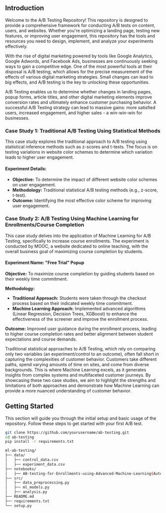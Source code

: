 ## Introduction

Welcome to the A/B Testing Repository! This repository is designed to provide a comprehensive framework for conducting A/B tests on content, users, and websites. Whether you're optimizing a landing page, testing new features, or improving user engagement, this repository has the tools and resources you need to design, implement, and analyze your experiments effectively.

With the rise of digital marketing powered by tools like Google Analytics, Google Adwords, and Facebook Ads, businesses are continuously seeking ways to gain a competitive edge. One of the most powerful tools at their disposal is A/B testing, which allows for the precise measurement of the effects of various digital marketing strategies. Small changes can lead to big effects, and A/B testing is the key to unlocking these opportunities.

A/B Testing enables us to determine whether changes in landing pages, popup forms, article titles, and other digital marketing elements improve conversion rates and ultimately enhance customer purchasing behavior. A successful A/B Testing strategy can lead to massive gains: more satisfied users, increased engagement, and higher sales - a win-win-win for businesses.


### Case Study 1: Traditional A/B Testing Using Statistical Methods

This case study explores the traditional approach to A/B testing using statistical inference methods such as z-scores and t-tests. The focus is on testing variations in website color schemes to determine which variation leads to higher user engagement.

#### Experiment Details:
- **Objective:** To determine the impact of different website color schemes on user engagement.
- **Methodology:** Traditional statistical A/B testing methods (e.g., z-score, t-test).
- **Outcome:** Identifying the most effective color scheme for improving user engagement.

### Case Study 2: A/B Testing Using Machine Learning for Enrollments/Course Completion

This case study delves into the application of Machine Learning for A/B Testing, specifically to increase course enrollments. The experiment is conducted by MOOC, a website dedicated to online teaching, with the overall business goal of maximizing course completion by students.

#### Experiment Name: "Free Trial" Popup

**Objective:** To maximize course completion by guiding students based on their weekly time commitment.

**Methodology:** 
- **Traditional Approach:** Students were taken through the checkout process based on their indicated weekly time commitment.
- **Machine Learning Approach:** Implemented advanced algorithms (Linear Regression, Decision Trees, XGBoost) to enhance the effectiveness of the screener and improve the enrollment process.

**Outcome:** Improved user guidance during the enrollment process, leading to higher course completion rates and better alignment between student expectations and course demands.

Traditional statistical approaches to A/B Testing, which rely on comparing only two variables (an experiment/control to an outcome), often fall short in capturing the complexities of customer behavior. Customers take different paths, spend varying amounts of time on sites, and come from diverse backgrounds. This is where Machine Learning excels, as it generates insights from complex systems and multifaceted customer journeys. By showcasing these two case studies, we aim to highlight the strengths and limitations of both approaches and demonstrate how Machine Learning can provide a more nuanced understanding of customer behavior.

## Getting Started

This section will guide you through the initial setup and basic usage of the repository. Follow these steps to get started with your first A/B test.

```bash
git clone https://github.com/yourusername/ab-testing.git
cd ab-testing
pip install -r requirements.txt

ml-ab-testing/
├── data/
│   ├── control_data.csv
│   ├── experiment_data.csv
├── notebooks/
│   ├── AB-testing-for-Enrollments-using-Advanced-Machine-Learning(AutoML).ipynb
├── src/
│   ├── data_preprocessing.py
│   ├── ml_models.py
│   ├── analysis.py
├── README.md
├── requirements.txt
└── setup.py
